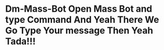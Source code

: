 # Dm-Mass-Bot Open Mass Bot and type Command And Yeah There We Go Type Your message Then Yeah Tada!!!
